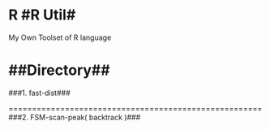 R
#R Util#
============================================

My Own Toolset of R language

##Directory##
======================================================
###1. fast-dist###


	

======================================================
###2. FSM-scan-peak( backtrack )###